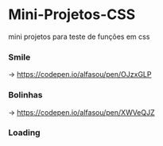 # Mini-Projetos-CSS

  <p>mini projetos para teste de funções em css</p>


### Smile

-> https://codepen.io/alfasou/pen/OJzxGLP

### Bolinhas

-> https://codepen.io/alfasou/pen/XWVeQJZ

### Loading

